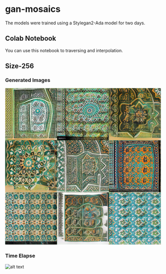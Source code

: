 # gan-mosaics

The models were trained using a Stylegan2-Ada model for two days.

## Colab Notebook 
You can use this notebook to traversing and interpolation. 

## Size-256
### Generated Images
![alt text](mosaic-256.png)
### Time Elapse
![alt text](time-elapse-256.gif)